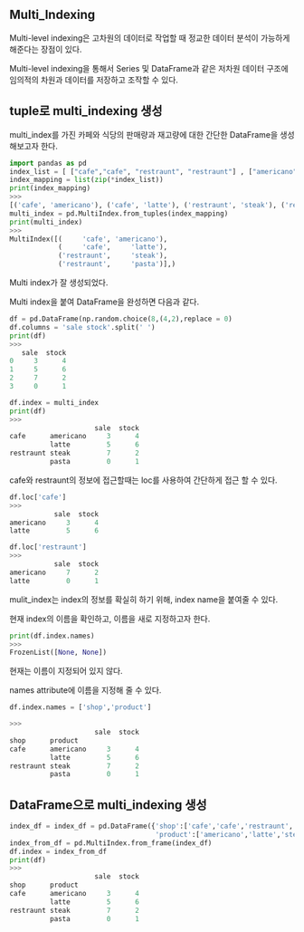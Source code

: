 ## Multi_Indexing
Multi-level indexing은 고차원의 데이터로 작업할 때 정교한 데이터 분석이 가능하게 해준다는 장점이 있다.

Multi-level indexing을 통해서 Series 및 DataFrame과 같은 저차원 데이터 구조에 임의적의 차원과 데이터를 저장하고 조작할 수 있다.


## tuple로 multi_indexing 생성
multi_index를 가진 카페와 식당의 판매량과 재고량에 대한 간단한 DataFrame을 생성해보고자 한다.
```python
import pandas as pd
index_list = [ ["cafe","cafe", "restraunt", "restraunt"] , ["americano","latte","steak","pasta"] ]
index_mapping = list(zip(*index_list))
print(index_mapping)
>>>
[('cafe', 'americano'), ('cafe', 'latte'), ('restraunt', 'steak'), ('restraunt', 'pasta')]
multi_index = pd.MultiIndex.from_tuples(index_mapping)
print(multi_index)
>>>
MultiIndex([(     'cafe', 'americano'),
            (     'cafe',     'latte'),
            ('restraunt',     'steak'),
            ('restraunt',     'pasta')],)
```
Multi index가 잘 생성되었다.

Multi index을 붙여 DataFrame을 완성하면 다음과 같다.
```python
df = pd.DataFrame(np.random.choice(8,(4,2),replace = 0)
df.columns = 'sale stock'.split(' ')
print(df)
>>>
   sale  stock
0     3      4
1     5      6
2     7      2
3     0      1

df.index = multi_index
print(df)
>>>
                     sale  stock
cafe      americano     3      4
          latte         5      6
restraunt steak         7      2
          pasta         0      1
```
cafe와 restraunt의 정보에 접근할때는 loc를 사용하여 간단하게 접근 할 수 있다.
```python
df.loc['cafe']
>>>
           sale  stock
americano     3      4
latte         5      6

df.loc['restraunt']
>>>
           sale  stock
americano     7      2
latte         0      1
```
mulit_index는 index의 정보를 확실히 하기 위해, index name을 붙여줄 수 있다.

현재 index의 이름을 확인하고, 이름을 새로 지정하고자 한다.
```python
print(df.index.names)
>>>
FrozenList([None, None])
```
현재는 이름이 지정되어 있지 않다. 

names attribute에 이름을 지정해 줄 수 있다.
```python
df.index.names = ['shop','product']

>>>
                     sale  stock
shop      product               
cafe      americano     3      4
          latte         5      6
restraunt steak         7      2
          pasta         0      1
```


## DataFrame으로  multi_indexing 생성
```python
index_df = index_df = pd.DataFrame({'shop':['cafe','cafe','restraunt','restraunt'], 
                                    'product':['americano','latte','steak','pasta']})
index_from_df = pd.MultiIndex.from_frame(index_df)
df.index = index_from_df
print(df)
>>>
                     sale  stock
shop      product               
cafe      americano     3      4
          latte         5      6
restraunt steak         7      2
          pasta         0      1
```

